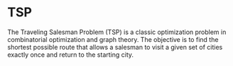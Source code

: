 # TSP
The Traveling Salesman Problem (TSP) is a classic optimization problem in combinatorial optimization and graph theory. The objective is to find the shortest possible route that allows a salesman to visit a given set of cities exactly once and return to the starting city.
